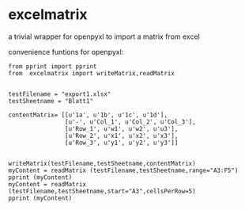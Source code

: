 # excelmatrix
a trivial wrapper for openpyxl to import a matrix from excel

convenience funtions for openpyxl:

    from pprint import pprint
    from  excelmatrix import writeMatrix,readMatrix


    testFilename = "export1.xlsx"
    testSheetname = "Blatt1"

    contentMatrix= [[u'1a', u'1b', u'1c', u'1d'], 
                    [u'-', u'Col_1', u'Col_2', u'Col_3'], 
                    [u'Row_1', u'w1', u'w2', u'u3'], 
                    [u'Row_2', u'x1', u'x2', u'x3'], 
                    [u'Row_3', u'y1', u'y2', u'y3']]


    writeMatrix(testFilename,testSheetname,contentMatrix)
    myContent = readMatrix (testFilename,testSheetname,range="A3:F5")
    pprint (myContent)
    myContent = readMatrix (testFilename,testSheetname,start="A3",cellsPerRow=5)
    pprint (myContent)

    
